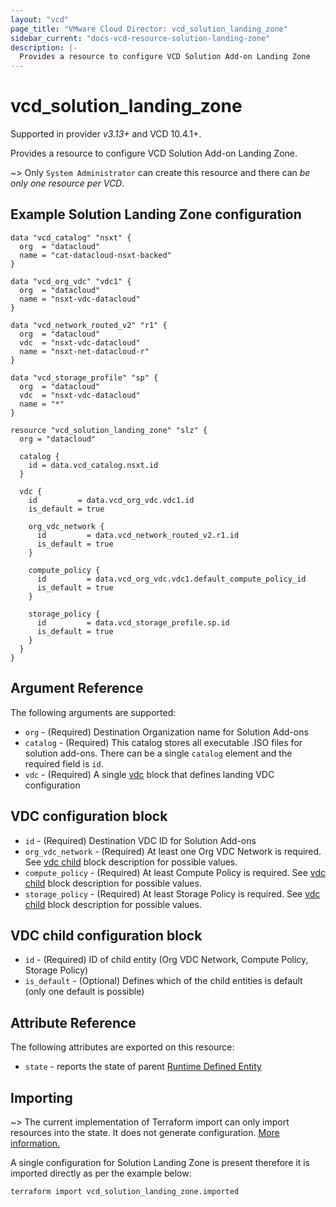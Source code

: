 ```yaml
---
layout: "vcd"
page_title: "VMware Cloud Director: vcd_solution_landing_zone"
sidebar_current: "docs-vcd-resource-solution-landing-zone"
description: |-
  Provides a resource to configure VCD Solution Add-on Landing Zone
---
```


# vcd\_solution\_landing\_zone

Supported in provider *v3.13+* and VCD 10.4.1+.

Provides a resource to configure VCD Solution Add-on Landing Zone.

~> Only `System Administrator` can create this resource and there can *be only one resource per VCD*.

## Example Solution Landing Zone configuration

```hcl
data "vcd_catalog" "nsxt" {
  org  = "datacloud"
  name = "cat-datacloud-nsxt-backed"
}

data "vcd_org_vdc" "vdc1" {
  org  = "datacloud"
  name = "nsxt-vdc-datacloud"
}

data "vcd_network_routed_v2" "r1" {
  org  = "datacloud"
  vdc  = "nsxt-vdc-datacloud"
  name = "nsxt-net-datacloud-r"
}

data "vcd_storage_profile" "sp" {
  org  = "datacloud"
  vdc  = "nsxt-vdc-datacloud"
  name = "*"
}

resource "vcd_solution_landing_zone" "slz" {
  org = "datacloud"

  catalog {
    id = data.vcd_catalog.nsxt.id
  }

  vdc {
    id         = data.vcd_org_vdc.vdc1.id
    is_default = true

    org_vdc_network {
      id         = data.vcd_network_routed_v2.r1.id
      is_default = true
    }

    compute_policy {
      id         = data.vcd_org_vdc.vdc1.default_compute_policy_id
      is_default = true
    }

    storage_policy {
      id         = data.vcd_storage_profile.sp.id
      is_default = true
    }
  }
}
```

## Argument Reference

The following arguments are supported:

* `org` - (Required) Destination Organization name for Solution Add-ons
* `catalog` - (Required) This catalog stores all executable .ISO files for solution add-ons. There
  can be a single `catalog` element and the required field is `id`.
* `vdc` - (Required)  A single [vdc](#vdc) block that defines landing VDC configuration

<a id="vdc"></a>
## VDC configuration block

* `id` - (Required) Destination VDC ID for Solution Add-ons
* `org_vdc_network` - (Required) At least one Org VDC Network is required. See [vdc
  child](#vdc-child) block description for possible values.
* `compute_policy` - (Required) At least Compute Policy is required. See [vdc child](#vdc-child)
  block description for possible values.
* `storage_policy` - (Required) At least Storage Policy is required. See [vdc child](#vdc-child)
  block description for possible values.


<a id="vdc-child"></a>
## VDC child configuration block

* `id` - (Required) ID of child entity (Org VDC Network, Compute Policy, Storage Policy)
* `is_default` - (Optional) Defines which of the child entities is default (only one default is
  possible)

## Attribute Reference

The following attributes are exported on this resource:

* `state` - reports the state of parent [Runtime Defined
  Entity](/providers/vmware/vcd/latest/docs/resources/rde)

## Importing

~> The current implementation of Terraform import can only import resources into the state.
It does not generate configuration. [More information.](https://www.terraform.io/docs/import/)

A single configuration for Solution Landing Zone is present therefore it is imported directly as per
the example below:

```
terraform import vcd_solution_landing_zone.imported
```

[docs-import]: https://www.terraform.io/docs/import/

